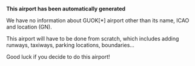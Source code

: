 **This airport has been automatically generated**

We have no information about GUOK[*] airport other than its name, ICAO and location (GN).

This airport will have to be done from scratch, which includes adding runways, taxiways, parking locations, boundaries...

Good luck if you decide to do this airport!